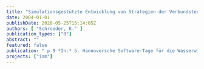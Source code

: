```yaml
---
title: "Simulationsgestützte Entwicklung von Strategien der Verbundsteuerung am Beispiel des Berliner Entwässerungssystems"
date: 2004-01-01
publishDate: 2020-05-25T15:14:05Z
authors: [ "Schroeder, K." ]
publication_types: ["0"]
abstract: ""
featured: false
publication: " p 9 *In:* 5. Hannoversche Software-Tage für die Wasserwirtschaft. Hannover. 30. - 31.03.2004"
projects: ["ism"]
---
```



